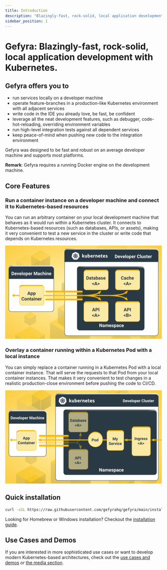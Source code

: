 ```yaml
---
title: Introduction
description: "Blazingly-fast, rock-solid, local application development with Kubernetes."
sidebar_position: 1
---
```


# Gefyra: Blazingly-fast, rock-solid, local application development with Kubernetes.

## Gefyra offers you to
- run services locally on a developer machine
- operate feature-branches in a production-like Kubernetes environment with all adjacent services
- write code in the IDE you already love, be fast, be confident
- leverage all the neat development features, such as debugger, code-hot-reloading, overriding environment variables
- run high-level integration tests against all dependent services
- keep peace-of-mind when pushing new code to the integration environment 

Gefyra was designed to be fast and robust on an average developer machine and supports most platforms.  

**Remark**: Gefyra requires a running Docker engine on the development machine.

## Core Features

### Run a container instance on a developer machine and connect it to Kubernetes-based resources
You can run an arbitrary container on your local development machine that behaves as it would run within a Kubernetes cluster. It connects to Kubernetes-based resources (such as databases, APIs, or assets), making it very
convenient to test a new service in the cluster or write code that depends on Kubernetes resources.

<div align="center">
 <img src="/img/gefyra_run_action.svg" alt="Gefyra run action"/>
</div>

### Overlay a container running within a Kubernetes Pod with a local instance 
You can simply replace a container running in a Kubernetes Pod with a local container instance. That will 
serve the requests to that Pod from your local container instances. That makes it very convenient to test changes in a realistic production-close
environment before pushing the code to CI/CD.

<div align="center">
 <img src="/img/gefyra_bridge_action.svg" alt="Gefyra bridge action"/>
</div>

## Quick installation

```bash
curl -sSL https://raw.githubusercontent.com/gefyrahq/gefyra/main/install.sh | sh -
```

Looking for Homebrew or Windows installation? Checkout the [installation guide](/docs/installation).

## Use Cases and Demos
If you are interested in more sophisticated use cases or want to develop modern Kubernetes-based architectures, 
check out the [use cases and demos](/docs/usecases/) or [the media section](/media/). 


